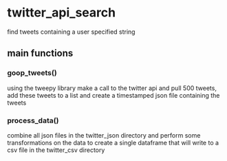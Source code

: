 # twitter_api_search
find tweets containing a user specified string

## main functions
### goop_tweets()
using the tweepy library make a call to the twitter api and pull 500 tweets, add these tweets to a list and create a timestamped json file containing the tweets
### process_data()
combine all json files in the twitter_json directory and perform some transformations on the data to create a single dataframe that will write to a csv file in the twitter_csv directory
